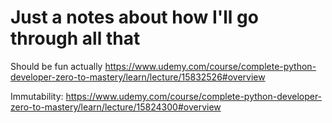 # Just a notes about how I'll go through all that
Should be fun actually
https://www.udemy.com/course/complete-python-developer-zero-to-mastery/learn/lecture/15832526#overview

Immutability:
https://www.udemy.com/course/complete-python-developer-zero-to-mastery/learn/lecture/15824300#overview


